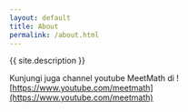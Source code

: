 ```yaml
---
layout: default
title: About
permalink: /about.html
---
```


{{ site.description }}

Kunjungi juga channel youtube MeetMath di ![https://www.youtube.com/meetmath](https://www.youtube.com/meetmath)

